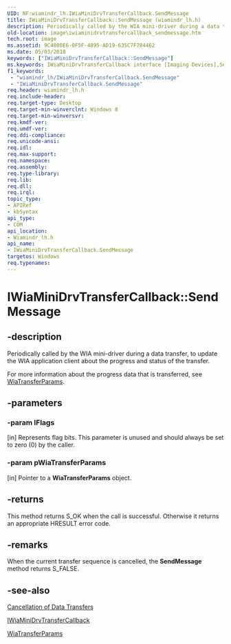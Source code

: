 ```yaml
---
UID: NF:wiamindr_lh.IWiaMiniDrvTransferCallback.SendMessage
title: IWiaMiniDrvTransferCallback::SendMessage (wiamindr_lh.h)
description: Periodically called by the WIA mini-driver during a data transfer, to update the WIA application client about the progress and status of the transfer.
old-location: image\iwiaminidrvtransfercallback_sendmessage.htm
tech.root: image
ms.assetid: 9C4800E6-0F5F-4895-AD19-635C7F784462
ms.date: 05/03/2018
keywords: ["IWiaMiniDrvTransferCallback::SendMessage"]
ms.keywords: IWiaMiniDrvTransferCallback interface [Imaging Devices],SendMessage method, IWiaMiniDrvTransferCallback.SendMessage, IWiaMiniDrvTransferCallback::SendMessage, SendMessage, SendMessage method [Imaging Devices], SendMessage method [Imaging Devices],IWiaMiniDrvTransferCallback interface, image.iwiaminidrvtransfercallback_sendmessage, wiamindr_lh/IWiaMiniDrvTransferCallback::SendMessage
f1_keywords:
 - "wiamindr_lh/IWiaMiniDrvTransferCallback.SendMessage"
 - "IWiaMiniDrvTransferCallback.SendMessage"
req.header: wiamindr_lh.h
req.include-header: 
req.target-type: Desktop
req.target-min-winverclnt: Windows 8
req.target-min-winversvr: 
req.kmdf-ver: 
req.umdf-ver: 
req.ddi-compliance: 
req.unicode-ansi: 
req.idl: 
req.max-support: 
req.namespace: 
req.assembly: 
req.type-library: 
req.lib: 
req.dll: 
req.irql: 
topic_type:
- APIRef
- kbSyntax
api_type:
- COM
api_location:
- Wiamindr_lh.h
api_name:
- IWiaMiniDrvTransferCallback.SendMessage
targetos: Windows
req.typenames: 
---
```


# IWiaMiniDrvTransferCallback::SendMessage

## -description

Periodically called by the WIA mini-driver during a data transfer, to update the WIA application client about the progress and status of the transfer.

For more information about the progress data that is transferred, see [WiaTransferParams](https://docs.microsoft.com/windows/win32/wia/-wia-wiatransferparams).

## -parameters

### -param lFlags 
[in]
Represents flag bits. This parameter is unused and should always be set to zero (0) by the caller.

### -param pWiaTransferParams 
[in]
Pointer to a **WiaTransferParams** object.

## -returns

This method returns S_OK when the call is successful. Otherwise it returns an appropriate HRESULT error code.

## -remarks

When the current transfer sequence is cancelled, the **SendMessage** method returns S_FALSE.

## -see-also

[Cancellation of Data Transfers](https://docs.microsoft.com/windows-hardware/drivers/image/cancellation-of-data-transfers-in-windows-vista)

[IWiaMiniDrvTransferCallback](https://docs.microsoft.com/windows-hardware/drivers/ddi/wiamindr_lh/nn-wiamindr_lh-iwiaminidrvtransfercallback)

[WiaTransferParams](https://docs.microsoft.com/windows/win32/wia/-wia-wiatransferparams)

